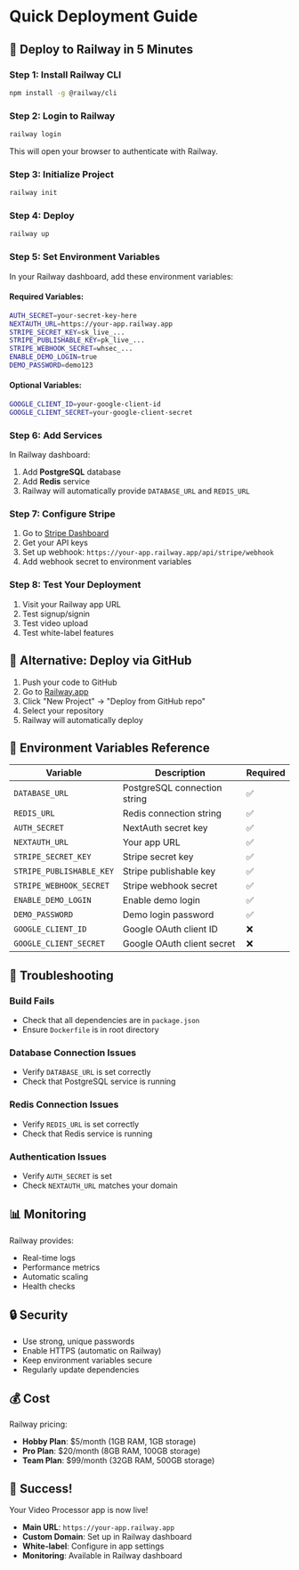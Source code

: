 # Quick Deployment Guide

## 🚀 Deploy to Railway in 5 Minutes

### Step 1: Install Railway CLI
```bash
npm install -g @railway/cli
```

### Step 2: Login to Railway
```bash
railway login
```
This will open your browser to authenticate with Railway.

### Step 3: Initialize Project
```bash
railway init
```

### Step 4: Deploy
```bash
railway up
```

### Step 5: Set Environment Variables

In your Railway dashboard, add these environment variables:

#### Required Variables:
```bash
AUTH_SECRET=your-secret-key-here
NEXTAUTH_URL=https://your-app.railway.app
STRIPE_SECRET_KEY=sk_live_...
STRIPE_PUBLISHABLE_KEY=pk_live_...
STRIPE_WEBHOOK_SECRET=whsec_...
ENABLE_DEMO_LOGIN=true
DEMO_PASSWORD=demo123
```

#### Optional Variables:
```bash
GOOGLE_CLIENT_ID=your-google-client-id
GOOGLE_CLIENT_SECRET=your-google-client-secret
```

### Step 6: Add Services

In Railway dashboard:
1. Add **PostgreSQL** database
2. Add **Redis** service
3. Railway will automatically provide `DATABASE_URL` and `REDIS_URL`

### Step 7: Configure Stripe

1. Go to [Stripe Dashboard](https://dashboard.stripe.com)
2. Get your API keys
3. Set up webhook: `https://your-app.railway.app/api/stripe/webhook`
4. Add webhook secret to environment variables

### Step 8: Test Your Deployment

1. Visit your Railway app URL
2. Test signup/signin
3. Test video upload
4. Test white-label features

## 🎯 Alternative: Deploy via GitHub

1. Push your code to GitHub
2. Go to [Railway.app](https://railway.app)
3. Click "New Project" → "Deploy from GitHub repo"
4. Select your repository
5. Railway will automatically deploy

## 🔧 Environment Variables Reference

| Variable | Description | Required |
|----------|-------------|----------|
| `DATABASE_URL` | PostgreSQL connection string | ✅ |
| `REDIS_URL` | Redis connection string | ✅ |
| `AUTH_SECRET` | NextAuth secret key | ✅ |
| `NEXTAUTH_URL` | Your app URL | ✅ |
| `STRIPE_SECRET_KEY` | Stripe secret key | ✅ |
| `STRIPE_PUBLISHABLE_KEY` | Stripe publishable key | ✅ |
| `STRIPE_WEBHOOK_SECRET` | Stripe webhook secret | ✅ |
| `ENABLE_DEMO_LOGIN` | Enable demo login | ✅ |
| `DEMO_PASSWORD` | Demo login password | ✅ |
| `GOOGLE_CLIENT_ID` | Google OAuth client ID | ❌ |
| `GOOGLE_CLIENT_SECRET` | Google OAuth client secret | ❌ |

## 🚨 Troubleshooting

### Build Fails
- Check that all dependencies are in `package.json`
- Ensure `Dockerfile` is in root directory

### Database Connection Issues
- Verify `DATABASE_URL` is set correctly
- Check that PostgreSQL service is running

### Redis Connection Issues
- Verify `REDIS_URL` is set correctly
- Check that Redis service is running

### Authentication Issues
- Verify `AUTH_SECRET` is set
- Check `NEXTAUTH_URL` matches your domain

## 📊 Monitoring

Railway provides:
- Real-time logs
- Performance metrics
- Automatic scaling
- Health checks

## 🔒 Security

- Use strong, unique passwords
- Enable HTTPS (automatic on Railway)
- Keep environment variables secure
- Regularly update dependencies

## 💰 Cost

Railway pricing:
- **Hobby Plan**: $5/month (1GB RAM, 1GB storage)
- **Pro Plan**: $20/month (8GB RAM, 100GB storage)
- **Team Plan**: $99/month (32GB RAM, 500GB storage)

## 🎉 Success!

Your Video Processor app is now live! 

- **Main URL**: `https://your-app.railway.app`
- **Custom Domain**: Set up in Railway dashboard
- **White-label**: Configure in app settings
- **Monitoring**: Available in Railway dashboard
